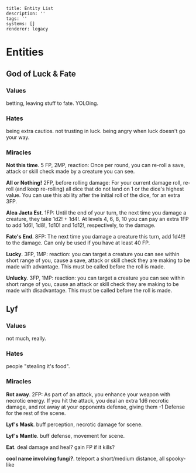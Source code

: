 ```metadata
title: Entity List
description: ''
tags: ''
systems: []
renderer: legacy

```

# Entities
## God of Luck & Fate
### Values
betting, leaving stuff to fate. YOLOing.

### Hates
being extra cautios. not trusting in luck. being angry when luck doesn't go your way.

### Miracles
**Not this time**. 5 FP, 2MP, reaction: Once per round, you can re-roll a save, attack or skill check made by a creature you can see.

**All or Nothing!** 2FP, before rolling damage: For your current damage roll, re-roll (and keep re-rolling) all dice that do not land on 1 or the dice's highest value. You can use this ability after the initial roll of the dice, for an extra 3FP.

**Alea Jacta Est**. 1FP: Until the end of your turn, the next time you damage a creature, they take 1d2! + 1d4!. At levels 4, 6, 8, 10 you can pay an extra 1FP to add 1d6!, 1d8!, 1d10! and 1d12!, respectively, to the damage.

**Fate's End**. 8FP: The next time you damage a creature this turn, add 1d4!!! to the damage. Can only be used if you have at least 40 FP.

**Lucky**. 3FP, 1MP: reaction: you can target a creature you can see within short range of you, cause a save, attack or skill check they are making to be made with advantage. This must be called before the roll is made.

**Unlucky**. 3FP, 1MP: reaction: you can target a creature you can see within short range of you, cause an attack or skill check they are making to be made with disadvantage. This must be called before the roll is made.

## Lyf
### Values
not much, really.

### Hates
people "stealing it's food".

### Miracles
**Rot away**. 2FP: As part of an attack, you enhance your weapon with necrotic energy. If you hit the attack, you deal an extra 1d6 necrotic damage, and rot away at your opponents defense, giving them -1 Defense for the rest of the scene.

**Lyf's Mask**. buff perception, necrotic damage for scene.

**Lyf's Mantle**. buff defense, movement for scene.

**Eat**. deal damage and heal? gain FP if it kills?

**cool name involving fungi?**. teleport a short/medium distance, all spooky-like
